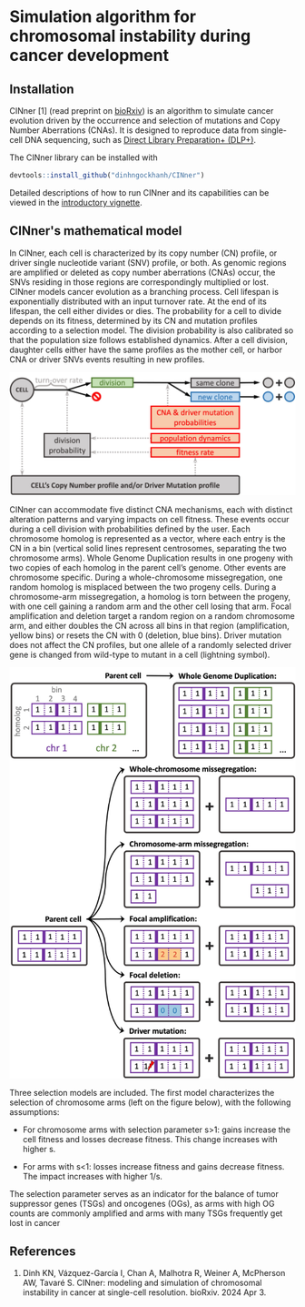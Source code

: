 #   Simulation algorithm for chromosomal instability during cancer development

##  Installation

CINner [1] (read preprint on [bioRxiv](https://www.biorxiv.org/content/10.1101/2024.04.03.587939v1))
is an algorithm to simulate cancer evolution driven by the occurrence and selection of mutations and Copy Number Aberrations (CNAs).
It is designed to reproduce data from single-cell DNA sequencing, such as [Direct Library Preparation+ (DLP+)](https://www.cell.com/cell/fulltext/S0092-8674(19)31176-6).

The CINner library can be installed with

```R
devtools::install_github("dinhngockhanh/CINner")
```

Detailed descriptions of how to run CINner and its capabilities can be viewed in the [introductory vignette](https://dinhngockhanh.github.io/CINner/CINner.html).

##  CINner's mathematical model

In CINner, each cell is characterized by its copy number (CN) profile, or driver single nucleotide variant (SNV) profile, or both.
As genomic regions are amplified or deleted as copy number aberrations (CNAs) occur, the SNVs residing in those regions are correspondingly multiplied or lost.
CINner models cancer evolution as a branching process.
Cell lifespan is exponentially distributed with an input turnover rate.
At the end of its lifespan, the cell either divides or dies.
The probability for a cell to divide depends on its fitness, determined by its CN and mutation profiles according to a selection model.
The division probability is also calibrated so that the population size follows established dynamics.
After a cell division, daughter cells either have the same profiles as the mother cell, or harbor CNA or driver SNVs events resulting in new profiles.

![Image](Figure1.jpg)

CINner can accommodate five distinct CNA mechanisms, each with distinct alteration patterns and varying impacts on cell fitness.
These events occur during a cell division with probabilities defined by the user.
Each chromosome homolog is represented as a vector, where each entry is the CN in a bin (vertical solid lines represent centrosomes, separating the two chromosome arms).
Whole Genome Duplication results in one progeny with two copies of each homolog in the parent cell’s genome.
Other events are chromosome specific.
During a whole-chromosome missegregation, one random homolog is misplaced between the two progeny cells.
During a chromosome-arm missegregation, a homolog is torn between the progeny, with one cell gaining a random arm and the other cell losing that arm.
Focal amplification and deletion target a random region on a random chromosome arm, and either doubles the CN across all bins in that region (amplification, yellow bins) or resets the CN with 0 (deletion, blue bins).
Driver mutation does not affect the CN profiles, but one allele of a randomly selected driver gene is changed from wild-type to mutant in a cell (lightning symbol). 

![Image](Figure2.jpg)

Three selection models are included.
The first model characterizes the selection of chromosome arms (left on the figure below), with the following assumptions:

- For chromosome arms with selection parameter s>1: gains increase the cell fitness and losses decrease fitness. This change increases with higher s.

- For arms with s<1: losses increase fitness and gains decrease fitness. The impact increases with higher 1/s.

The selection parameter serves as an indicator for the balance of tumor suppressor genes (TSGs) and oncogenes (OGs), as arms with high OG counts are commonly amplified and arms with many TSGs frequently get lost in cancer


##  References

1.  Dinh KN, Vázquez-García I, Chan A, Malhotra R, Weiner A, McPherson AW, Tavaré S.
CINner: modeling and simulation of chromosomal instability in cancer at single-cell resolution.
bioRxiv. 2024 Apr 3.